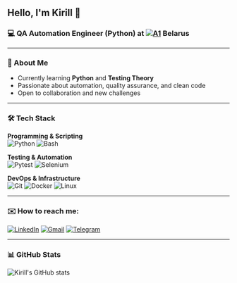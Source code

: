 <!-- ### Hi there 👋 -->

<!--
**KirillKovalkin/KirillKovalkin** is a ✨ _special_ ✨ repository because its `README.md` (this file) appears on your GitHub profile.

Here are some ideas to get you started:

- 🔭 I’m currently working on ...
- 🌱 I’m currently learning ...
- 👯 I’m looking to collaborate on ...
- 🤔 I’m looking for help with ...
- 💬 Ask me about ...
- 📫 How to reach me: ...
- 😄 Pronouns: ...
- ⚡ Fun fact: ...
-->


## Hello, I'm Kirill 👋

### 💻 QA Automation Engineer (Python) at [![A1](https://upload.wikimedia.org/wikipedia/commons/thumb/b/b2/Logo_of_A1.svg/20px-Logo_of_A1.svg.png)](https://a1.by/en/) Belarus

---

### 🚀 About Me

- Currently learning **Python** and **Testing Theory**  
- Passionate about automation, quality assurance, and clean code  
- Open to collaboration and new challenges

---

### 🛠️ Tech Stack

**Programming & Scripting**  
![Python](https://img.shields.io/badge/Python-3776AB?logo=python&logoColor=white)
![Bash](https://img.shields.io/badge/Bash-4EAA25?logo=gnu-bash&logoColor=white)

**Testing & Automation**  
![Pytest](https://img.shields.io/badge/Pytest-0A9EDC?logo=pytest&logoColor=white)
![Selenium](https://img.shields.io/badge/Selenium-43B02A?logo=selenium&logoColor=white)

**DevOps & Infrastructure**  
![Git](https://img.shields.io/badge/Git-F05032?logo=git&logoColor=white)
![Docker](https://img.shields.io/badge/Docker-2496ED?logo=docker&logoColor=white)
![Linux](https://img.shields.io/badge/Linux-FCC624?logo=linux&logoColor=black)

---

### ✉️ How to reach me: 
[![LinkedIn](https://img.shields.io/badge/LinkedIn-0A66C2?logo=linkedin&logoColor=white)](https://www.linkedin.com/in/kirill-kovalkin-07329982/)
[![Gmail](https://img.shields.io/badge/Gmail-D14836?logo=gmail&logoColor=white)](mailto:kiryll.kovalkin@gmail.com)
[![Telegram](https://img.shields.io/badge/Telegram-2CA5E0?logo=telegram&logoColor=white)](https://t.me/alohaguys)

---

### 📊 GitHub Stats

![Kirill's GitHub stats](https://github-readme-stats.vercel.app/api?username=KirillKovalkin&show_icons=true&theme=dracula)

